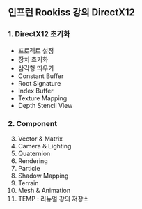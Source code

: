 ## 인프런 Rookiss 강의 DirectX12

### 1. DirectX12 초기화
  + 프로젝트 설정
  + 장치 초기화
  + 삼각형 띄우기
  + Constant Buffer
  + Root Signature
  + Index Buffer
  + Texture Mapping
  + Depth Stencil View
### 2. Component
3. Vector & Matrix
4. Camera & Lighting
5. Quaternion
6. Rendering
7. Particle
8. Shadow Mapping
9. Terrain
10. Mesh & Animation
11. TEMP : 리뉴얼 강의 저장소


